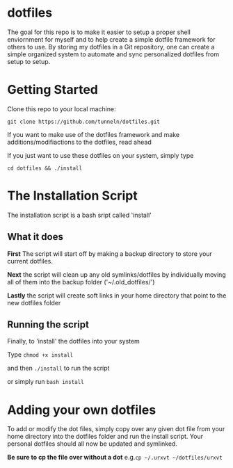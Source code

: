 # dotfiles

The goal for this repo is to make it easier to setup a proper shell enviornment
for myself and to help create a simple dotfile framework for others to use.
By storing my dotfiles in a Git repository, one can create a simple organized system
to automate and sync personalized dotfiles from setup to setup.

# Getting Started
Clone this repo to your local machine:

`git clone https://github.com/tunneln/dotfiles.git`

If you want to make use of the dotfiles framework and make additions/modifiactions to the dotfiles, read ahead

If you just want to use these dotfiles on your system, simply type

`cd dotfiles && ./install`

# The Installation Script
The installation script is a bash sript called 'install'

## What it does
**First** The script will start off by making a backup directory to store your current dotfiles.

**Next** the script will clean up any old symlinks/dotfiles by individually moving all of them into the backup folder ('~/.old_dotfiles/')

**Lastly** the script will create soft links in your home directory that point to the new dotfiles folder

## Running the script
Finally, to 'install' the dotfiles into your system

Type `chmod +x install`

and then `./install` to run the script

or simply run `bash install`

# Adding your own dotfiles
To add or modify the dot files, simply copy over any given dot file from your home directory into the dotfiles folder and run the install script. Your personal dotfiles should all now be updated and symlinked.

**Be sure to cp the file over without a dot**
e.g.` cp ~/.urxvt ~/dotfiles/urxvt `

